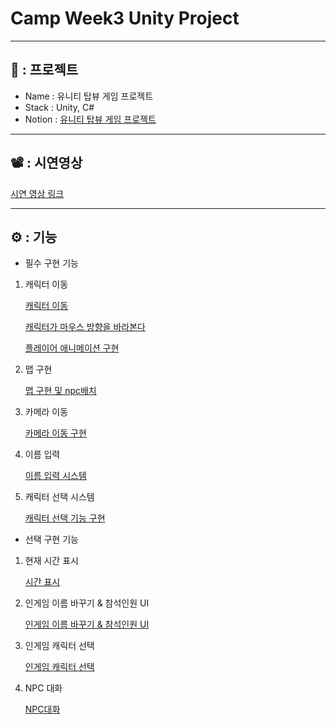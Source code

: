 # Camp Week3 Unity Project
---
## 📗 : 프로젝트

- Name : 유니티 탑뷰 게임 프로젝트
- Stack : Unity, C#
- Notion : [유니티 탑뷰 게임 프로젝트](https://grateful-background-fcc.notion.site/dd0c9b2b75b14ceca7fc22e200dec716?pvs=4)

---

## 📽️ : 시연영상
[시연 영상 링크](https://www.notion.so/dd0c9b2b75b14ceca7fc22e200dec716?pvs=4#bc748d7890404786bfc5f68939b0108f)

---

## ⚙️ : 기능

- 필수 구현 기능
1. 캐릭터 이동
       
   [캐릭터 이동](https://www.notion.so/99b3c60e0e4d4f5397f3c911baba924e?pvs=21)
           
   [캐릭터가 마우스 방향을 바라본다](https://www.notion.so/4fabd66e7e9d42ec93d42a82b8741b08?pvs=21)
       
   [플레이어 애니메이션 구현](https://www.notion.so/10709f4d98624cd8acec2e1897e17566?pvs=21)
2. 맵 구현
    
   [맵 구현 및 npc배치](https://www.notion.so/npc-6ebd3f2e16034d0ab10afd96b2cdf35b?pvs=21) 
    
3. 카메라 이동
    
    [카메라 이동 구현](https://www.notion.so/2b6c32e7208e47059dddcdb734979269?pvs=21)
    
4. 이름 입력
    
    [이름 입력 시스템](https://www.notion.so/31777907c64e4c7f85212762d63afefd?pvs=21)
    
5. 캐릭터 선택 시스템
    
    [캐릭터 선택 기능 구현](https://www.notion.so/b88d3ddcdab94437a95432c6599d0656?pvs=21)
    
- 선택 구현 기능
1. 현재 시간 표시
        
   [시간 표시](https://www.notion.so/7a880266226f4396b6e6c166ecd96337?pvs=21)
        
2. 인게임 이름 바꾸기 & 참석인원 UI
        
   [인게임 이름 바꾸기 & 참석인원 UI](https://www.notion.so/UI-2a24349fcd794d898cd38e666496f972?pvs=21)
        
3. 인게임 캐릭터 선택
        
   [인게임 캐릭터 선택](https://www.notion.so/e52af9838fb84eae80aa3d58908a40a6?pvs=21)
        
4. NPC 대화
        
   [NPC대화](https://www.notion.so/NPC-4f6e7613afb642dfbc81aaac028213f5?pvs=21)

